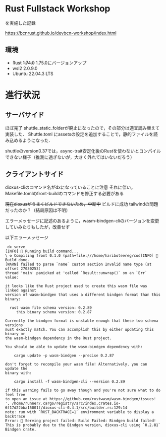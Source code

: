 # Rust Fullstack Workshop
を実施した記録

https://bcnrust.github.io/devbcn-workshop/index.html

## 環境

- Rust ~~1.74.0~~ 1.75.0にバージョンアップ
- wsl2 2.0.9.0
- Ubuntu 22.04.3 LTS

# 進行状況

## サーバサイド
ほぼ完了
shuttle_static_folderが廃止になったので，その部分は適宜読み替えて実装した．
Shuttle.toml にassetsの設定を追加することで，静的ファイルを読み込めるようになった．

shuttleのversion0.37では，async-trait安定化後のRustを使わないとコンパイルできない様子（推測に過ぎないが，大きく外れてはいないだろう）

## クライアントサイド
dioxus-cliのコマンド名がdxになっていることに注意
それに伴い，Makefile.tomlのfront-buildのコマンドを修正する必要がある

~~現在dioxusがうまくビルドできないため，中断中~~
ビルドに成功
tailwindの問題だったのか？（結局原因は不明）

エラーメッセージに記述のあるように，wasm-bindgen-cliのバージョンを変更していみたりもしたが，改善せず

以下エラーメッセージ
```
 dx serve
[INFO] 🚅 Running build command...
\ ⚙️ Compiling front 0.1.0 (path+file:///home/hariboteereg/cod[INFO] 👑 Build done.
[WARN] failed to parse `name` custom section Invalid name type (at offset 27030253)
thread 'main' panicked at 'called `Result::unwrap()` on an `Err` value: 

it looks like the Rust project used to create this wasm file was linked against
version of wasm-bindgen that uses a different bindgen format than this binary:

  rust wasm file schema version: 0.2.89
     this binary schema version: 0.2.87

Currently the bindgen format is unstable enough that these two schema versions
must exactly match. You can accomplish this by either updating this binary or 
the wasm-bindgen dependency in the Rust project.

You should be able to update the wasm-bindgen dependency with:

    cargo update -p wasm-bindgen --precise 0.2.87

don't forget to recompile your wasm file! Alternatively, you can update the 
binary with:

    cargo install -f wasm-bindgen-cli --version 0.2.89

if this warning fails to go away though and you're not sure what to do feel free
to open an issue at https://github.com/rustwasm/wasm-bindgen/issues!
', /home/runner/.cargo/registry/src/index.crates.io-6f17d22bba15001f/dioxus-cli-0.4.1/src/builder.rs:129:14
note: run with `RUST_BACKTRACE=1` environment variable to display a backtrace
Error: 🚫 Serving project failed: Build Failed: Bindgen build failed! 
This is probably due to the Bindgen version, dioxus-cli using `0.2.81` Bindgen crate.
```